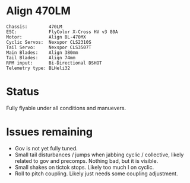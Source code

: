 # Align 470LM
```
Chassis:        470LM
ESC:            FlyColor X-Cross HV v3 80A
Motor:          Align BL-470MX
Cyclic Servos:  Nexspor CLS2310S
Tail Servo:     Nexspor CLS3507T
Main Blades:    Align 380mm
Tail Blades:    Align 74mm
RPM input:      Bi-Directional DSHOT
Telemetry type: BLHeli32
```

# Status
Fully flyable under all conditions and manuevers.

# Issues remaining
- Gov is not yet fully tuned.
- Small tail disturbances / jumps when jabbing cyclic / collective, likely related to gov and precomps. Nothing bad, but it is visible.
- Small shakes on tictok stops. Likely too much I on cyclic.
- Roll to pitch coupling. Likely just needs some coupling adjustment.
